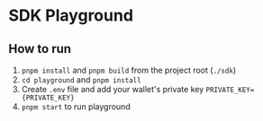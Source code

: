 # SDK Playground

## How to run
1. `pnpm install` and `pnpm build` from the project root (`./sdk`)
2. `cd playground` and `pnpm install`
3. Create `.env` file and add your wallet's private key `PRIVATE_KEY={PRIVATE_KEY}`
4. `pnpm start` to run playground